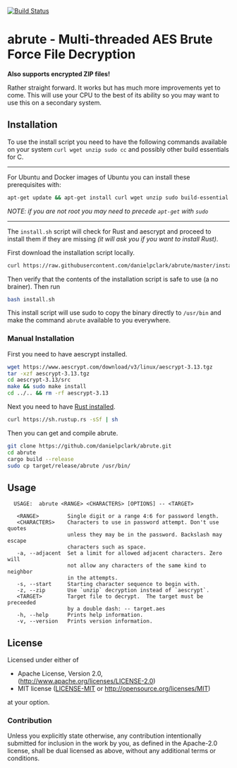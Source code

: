 [![Build Status](https://travis-ci.org/danielpclark/abrute.svg?branch=master)](https://travis-ci.org/danielpclark/abrute)

# abrute - Multi-threaded AES Brute Force File Decryption

**Also supports encrypted ZIP files!**

Rather straight forward.  It works but has much more improvements yet to come.
This will use your CPU to the best of its ability so you may want to use this on
a secondary system.

## Installation

To use the install script you need to have the following commands available on your
system `curl wget unzip sudo cc` and possibly other build essentials for C.

---

For Ubuntu and Docker images of Ubuntu you can install these prerequisites with:

```bash
apt-get update && apt-get install curl wget unzip sudo build-essential
```

_NOTE: if you are not root you may need to precede `apt-get` with `sudo`_

---

The `install.sh` script will check for Rust and aescrypt and proceed to install them
if they are missing _(it will ask you if you want to install Rust)_.

First download the installation script locally.

```bash
curl https://raw.githubusercontent.com/danielpclark/abrute/master/install.sh > install.sh
```

Then verify that the contents of the installation script is safe to use (a no brainer).  Then run

```bash
bash install.sh
```

This install script will use sudo to copy the binary directly to `/usr/bin` and make the
command `abrute` available to you everywhere.

### Manual Installation

First you need to have aescrypt installed.

```bash
wget https://www.aescrypt.com/download/v3/linux/aescrypt-3.13.tgz
tar -xzf aescrypt-3.13.tgz
cd aescrypt-3.13/src
make && sudo make install
cd ../.. && rm -rf aescrypt-3.13
```

Next you need to have [Rust installed](https://www.rust-lang.org/en-US/install.html).  

```bash
curl https://sh.rustup.rs -sSf | sh
```

Then you can get and compile abrute.

```bash
git clone https://github.com/danielpclark/abrute.git
cd abrute
cargo build --release
sudo cp target/release/abrute /usr/bin/
```

## Usage

```
  USAGE:  abrute <RANGE> <CHARACTERS> [OPTIONS] -- <TARGET>
  
   <RANGE>         Single digit or a range 4:6 for password length.
   <CHARACTERS>    Characters to use in password attempt. Don't use quotes
                   unless they may be in the password. Backslash may escape
                   characters such as space.
   -a, --adjacent  Set a limit for allowed adjacent characters. Zero will
                   not allow any characters of the same kind to neighbor
                   in the attempts.
   -s, --start     Starting character sequence to begin with.
   -z, --zip       Use `unzip` decryption instead of `aescrypt`.
   <TARGET>        Target file to decrypt.  The target must be preceeded
                   by a double dash: -- target.aes
   -h, --help      Prints help information.
   -v, --version   Prints version information.
```

## License

Licensed under either of

 * Apache License, Version 2.0, (http://www.apache.org/licenses/LICENSE-2.0)
 * MIT license ([LICENSE-MIT](MIT-LICENSE) or http://opensource.org/licenses/MIT)

at your option.

### Contribution

Unless you explicitly state otherwise, any contribution intentionally submitted
for inclusion in the work by you, as defined in the Apache-2.0 license, shall be dual licensed as above, without any
additional terms or conditions.
